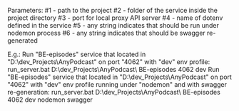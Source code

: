 Parameters:
#1 - path to the project
#2 - folder of the service inside the project directory
#3 - port for local proxy API server
#4 - name of dotenv defined in the service
#5 - any string indicates that should be run under nodemon process
#6 - any string indicates that should be swagger re-generated

E.g.:
Run "BE-episodes" service that located in "D:\dev\_Projects\AnyPodcast\" on port "4062" with "dev" env profile:
    run_server.bat D:\dev\_Projects\AnyPodcast\ BE-episodes 4062 dev
Run "BE-episodes" service that located in "D:\dev\_Projects\AnyPodcast\" on port "4062" with "dev" env profile running under "nodemon" and with swagger re-generation:
    run_server.bat D:\dev\_Projects\AnyPodcast\ BE-episodes 4062 dev nodemon swagger